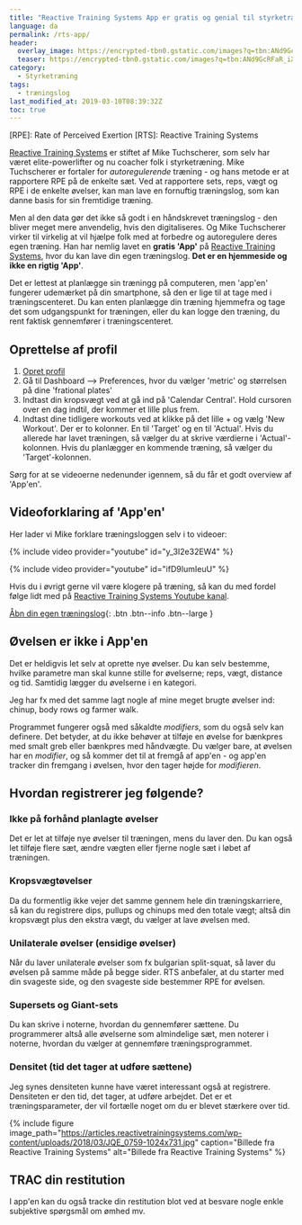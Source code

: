 ```yaml
---
title: "Reactive Training Systems App er gratis og genial til styrketræning"
language: da
permalink: /rts-app/
header:
  overlay_image: https://encrypted-tbn0.gstatic.com/images?q=tbn:ANd9GcRFaR_iXByzA99RrZX_LGpxkLNMo6_Zvt-Q5O44b3EGiLlOCG87
  teaser: https://encrypted-tbn0.gstatic.com/images?q=tbn:ANd9GcRFaR_iXByzA99RrZX_LGpxkLNMo6_Zvt-Q5O44b3EGiLlOCG87
category:
  - Styrketræning
tags:
  - træningslog
last_modified_at: 2019-03-10T08:39:32Z
toc: true
---
```


[RPE]: Rate of Perceived Exertion
[RTS]: Reactive Training Systems

[Reactive Training Systems](http://www.reactivetrainingsystems.com/) er stiftet af Mike Tuchscherer, som selv har været elite-powerlifter og nu coacher folk i styrketræning. Mike Tuchscherer er fortaler for _autoregulerende_ træning - og hans metode er at rapportere RPE på de enkelte sæt. Ved at rapportere sets, reps, vægt og RPE i de enkelte øvelser, kan man lave en fornuftig træningslog, som kan danne basis for sin fremtidige træning.

Men al den data gør det ikke så godt i en håndskrevet træningslog - den bliver meget mere anvendelig, hvis den digitaliseres. Og Mike Tuchscherer virker til virkelig at vil hjælpe folk med at forbedre og autoregulere deres egen træning. Han har nemlig lavet en **gratis 'App'** på [Reactive Training Systems](http://www.reactivetrainingsystems.com/), hvor du kan lave din egen træningslog. **Det er en hjemmeside og ikke en rigtig 'App'**.

Det er lettest at planlægge sin træningg på computeren, men 'app'en' fungerer udemærket på din smartphone, så den er lige til at tage med i træningscenteret. Du kan enten planlægge din træning hjemmefra og tage det som udgangspunkt for træningen, eller du kan logge den træning, du rent faktisk gennemfører i træningscenteret.

## Oprettelse af profil

1. [Opret profil](https://www.reactivetrainingsystems.com/Authentication/LoginPage)
2. Gå til Dashboard --> Preferences, hvor du vælger 'metric' og størrelsen på dine 'frational plates'
3. Indtast din kropsvægt ved at gå ind på 'Calendar Central'. Hold cursoren over en dag indtil, der kommer et lille plus frem.
4. Indtast dine tidligere workouts ved at klikke på det lille + og vælg 'New Workout'. Der er to kolonner. En til 'Target' og en til 'Actual'. Hvis du allerede har lavet træningen, så vælger du at skrive værdierne i 'Actual'-kolonnen. Hvis du planlægger en kommende træning, så vælger du 'Target'-kolonnen.

Sørg for at se videoerne nedenunder igennem, så du får et godt overview af 'App'en'.

## Videoforklaring af 'App'en'

Her lader vi Mike forklare træningsloggen selv i to videoer:

{% include video provider="youtube" id="y_3I2e32EW4" %}

{% include video provider="youtube" id="ifD9IumIeuU" %}

Hvis du i øvrigt gerne vil være klogere på træning, så kan du med fordel følge lidt med på [Reactive Training Systems Youtube kanal](https://www.youtube.com/channel/UCs9S1Uqx7vYYzzQFkf5qcAg).

[Åbn din egen træningslog](https://www.reactivetrainingsystems.com/Authentication/LoginPage){: .btn .btn--info .btn--large }

## Øvelsen er ikke i App'en

Det er heldigvis let selv at oprette nye øvelser. Du kan selv bestemme, hvilke parametre man skal kunne stille for øvelserne; reps, vægt, distance og tid. Samtidig lægger du øvelserne i en kategori.

Jeg har fx med det samme lagt nogle af mine meget brugte øvelser ind: chinup, body rows og farmer walk.

Programmet fungerer også med såkaldte _modifiers_, som du også selv kan definere. Det betyder, at du ikke behøver at tilføje en øvelse for bænkpres med smalt greb eller bænkpres med håndvægte. Du vælger bare, at øvelsen har en _modifier_, og så kommer det til at fremgå af app'en - og app'en tracker din fremgang i øvelsen, hvor den tager højde for _modifieren_.

## Hvordan registrerer jeg følgende?

### Ikke på forhånd planlagte øvelser

Det er let at tilføje nye øvelser til træningen, mens du laver den. Du kan også let tilføje flere sæt, ændre vægten eller fjerne nogle sæt i løbet af træningen.

### Kropsvægtøvelser

Da du formentlig ikke vejer det samme gennem hele din træningskarriere, så kan du registrere dips, pullups og chinups med den totale vægt; altså din kropsvægt plus den ekstra vægt, du vælger at lave øvelsen med.

### Unilaterale øvelser (ensidige øvelser)

Når du laver unilaterale øvelser som fx bulgarian split-squat, så laver du øvelsen på samme måde på begge sider. RTS anbefaler, at du starter med din svageste side, og den svageste side bestemmer RPE for øvelsen.

### Supersets og Giant-sets

Du kan skrive i noterne, hvordan du gennemfører sættene. Du programmerer altså alle øvelserne som almindelige sæt, men noterer i noterne, hvordan du vælger at gennemføre træningsprogrammet.

### Densitet (tid det tager at udføre sættene)

Jeg synes densiteten kunne have været interessant også at registrere. Densiteten er den tid, det tager, at udføre arbejdet. Det er et træningsparameter, der vil fortælle noget om du er blevet stærkere over tid.

{% include figure image_path="https://articles.reactivetrainingsystems.com/wp-content/uploads/2018/03/JQE_0759-1024x731.jpg" caption="Billede fra Reactive Training Systems" alt="Billede fra Reactive Training Systems" %}

## TRAC din restitution

I app'en kan du også tracke din restitution blot ved at besvare nogle enkle subjektive spørgsmål om ømhed mv.
